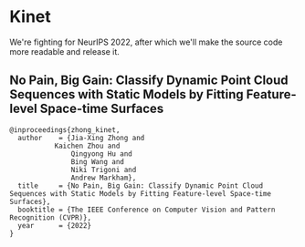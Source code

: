 # Kinet
We're fighting for NeurIPS 2022, after which we'll make the source code more readable and release it.

## No Pain, Big Gain: Classify Dynamic Point Cloud Sequences with Static Models by Fitting Feature-level Space-time Surfaces
```
@inproceedings{zhong_kinet,
  author    = {Jia-Xing Zhong and
	       Kaichen Zhou and
               Qingyong Hu and
               Bing Wang and
               Niki Trigoni and
               Andrew Markham},
  title     = {No Pain, Big Gain: Classify Dynamic Point Cloud Sequences with Static Models by Fitting Feature-level Space-time Surfaces},
  booktitle = {The IEEE Conference on Computer Vision and Pattern Recognition (CVPR)},
  year      = {2022}
}
```
